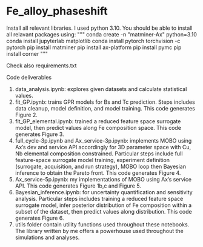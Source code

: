 # Fe_alloy_phaseshift

Install all relevant libraries.
I used python 3.10. You should be able to install all relavant packages using:
"""
conda create -n "matminer-Ax" python=3.10
conda install jupyterlab matplotlib
conda install pytorch torchvision -c pytorch
pip install matminer
pip install ax-platform
pip install pymc
pip install corner
"""

Check also requirements.txt


Code deliverables 

1. data_analysis.ipynb: explores given datasets and calculate statistical values.
2. fit_GP.ipynb: trains GPR models for Bs and Tc prediction. Steps includes data cleanup, model definition, and model training. This code generates Figure 2.
3. fit_GP_elemental.ipynb: trained a reduced feature space surrogate model, then predict values along Fe composition space. This code generates Figure 3.
4. full_cycle-3p.ipynb and Ax_service-3p.ipynb: implements MOBO using Ax’s dev and service API accordingly for 3D parameter space with Cu, Nb elemental composition constrained. Particular steps include full feature-space surrogate model training, experiment definition (surrogate, acquisition, and run strategy), MOBO loop then Bayesian inference to obtain the Pareto front. This code generates Figure 4. 
5. Ax_service-5p.ipynb: my implementations of MOBO using Ax’s service API. This code generates Figure 1b,c and Figure 5.
6. Bayesian_inference.ipynb: for uncertainty quantification and sensitivity analysis. Particular steps includes training a reduced feature space surrogate model, infer posterior distribution of Fe composition within a subset of the dataset, then predict values along distribution.  This code generates Figure 6.
7. utils folder contain utility functions used throughout these notebooks. The library written by me offers a powerhouse used throughout the simulations and analyses. 
